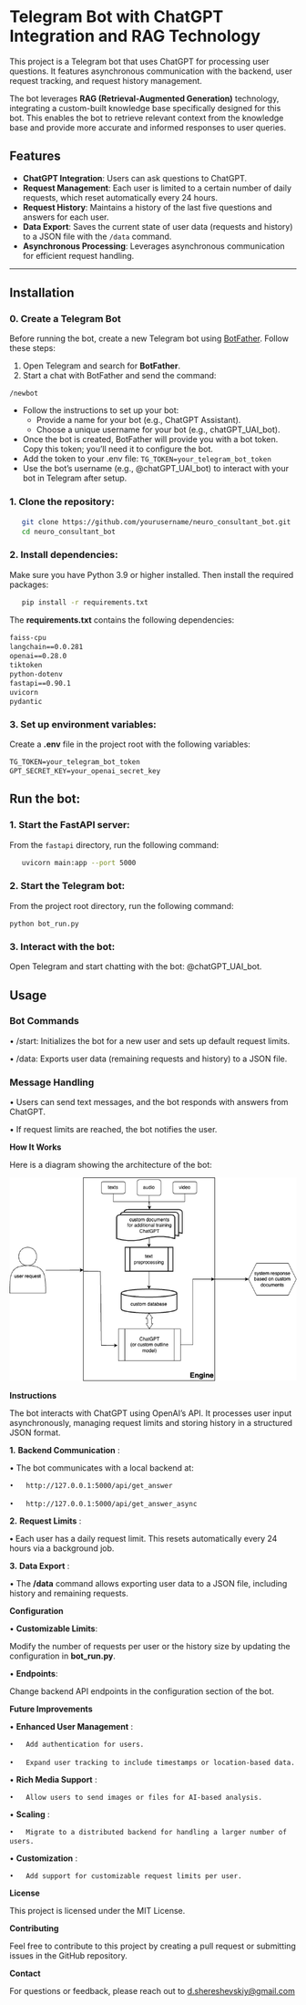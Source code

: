 # Telegram Bot with ChatGPT Integration and RAG Technology

This project is a Telegram bot that uses ChatGPT for processing user questions. It features asynchronous communication with the backend, user request tracking, and request history management.

The bot leverages **RAG (Retrieval-Augmented Generation)** technology, integrating a custom-built knowledge base specifically designed for this bot. This enables the bot to retrieve relevant context from the knowledge base and provide more accurate and informed responses to user queries.

## Features

- **ChatGPT Integration**: Users can ask questions to ChatGPT.
- **Request Management**: Each user is limited to a certain number of daily requests, which reset automatically every 24 hours.
- **Request History**: Maintains a history of the last five questions and answers for each user.
- **Data Export**: Saves the current state of user data (requests and history) to a JSON file with the `/data` command.
- **Asynchronous Processing**: Leverages asynchronous communication for efficient request handling.

---

## Installation

### 0. Create a Telegram Bot

Before running the bot, create a new Telegram bot using [BotFather](https://core.telegram.org/bots#botfather). Follow these steps:

1. Open Telegram and search for **BotFather**.
2. Start a chat with BotFather and send the command:

```
/newbot
```

* Follow the instructions to set up your bot:
  * Provide a name for your bot (e.g., ChatGPT Assistant).
  * Choose a unique username for your bot (e.g., chatGPT_UAI_bot).
* Once the bot is created, BotFather will provide you with a bot token. Copy this token; you’ll need it to configure the bot.
* Add the token to your .env file:
  ``TG_TOKEN=your_telegram_bot_token``
* Use the bot’s username (e.g., @chatGPT_UAI_bot) to interact with your bot in Telegram after setup.

### 1. Clone the repository:

```bash
   git clone https://github.com/yourusername/neuro_consultant_bot.git
   cd neuro_consultant_bot
```

### 2. Install dependencies:

Make sure you have Python 3.9 or higher installed. Then install the required packages:

```bash
   pip install -r requirements.txt
```

The **requirements.txt** contains the following dependencies:

```plaintext
faiss-cpu
langchain==0.0.281
openai==0.28.0
tiktoken
python-dotenv
fastapi==0.90.1
uvicorn
pydantic
```

### 3. Set up environment variables:

Create a **.env** file in the project root with the following variables:

```env
TG_TOKEN=your_telegram_bot_token
GPT_SECRET_KEY=your_openai_secret_key
```

## Run the bot:

### 1. Start the FastAPI server:

   From the `fastapi` directory, run the following command:

```bash
   uvicorn main:app --port 5000
```

### 2.	Start the Telegram bot:

From the project root directory, run the following command:

```
python bot_run.py
```

### 3.	Interact with the bot:

Open Telegram and start chatting with the bot: @chatGPT_UAI_bot.

## Usage

### Bot Commands

• /start: Initializes the bot for a new user and sets up default request limits.

• /data: Exports user data (remaining requests and history) to a JSON file.

### Message Handling

• Users can send text messages, and the bot responds with answers from ChatGPT.

• If request limits are reached, the bot notifies the user.

**How It Works**

Here is a diagram showing the architecture of the bot:

![Bot Diagram](neuro%20consultant.drawio.png "Bot Diagram")

**Instructions**

The bot interacts with ChatGPT using OpenAI’s API. It processes user input asynchronously, managing request limits and storing history in a structured JSON format.

**1.**	 **Backend Communication** :

 • The bot communicates with a local backend at:

    •	http://127.0.0.1:5000/api/get_answer

    •	http://127.0.0.1:5000/api/get_answer_async

**2.**	 **Request Limits** :

**•**	Each user has a daily request limit. This resets automatically every 24 hours via a background job.

**3.**	 **Data Export** :

•	The **/data** command allows exporting user data to a JSON file, including history and remaining requests.

**Configuration**

• **Customizable Limits**:

Modify the number of requests per user or the history size by updating the configuration in **bot_run.py**.

• **Endpoints**:

Change backend API endpoints in the configuration section of the bot.

**Future Improvements**

•	**Enhanced User Management** :

    •	Add authentication for users.

    •	Expand user tracking to include timestamps or location-based data.

•	**Rich Media Support** :

    •	Allow users to send images or files for AI-based analysis.

•	**Scaling** :

    •	Migrate to a distributed backend for handling a larger number of users.

•	**Customization** :

    •	Add support for customizable request limits per user.

**License**

This project is licensed under the MIT License.

**Contributing**

Feel free to contribute to this project by creating a pull request or submitting issues in the GitHub repository.

**Contact**

For questions or feedback, please reach out to d.shereshevskiy@gmail.com

